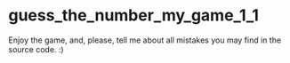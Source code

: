 # guess_the_number_my_game_1_1
Enjoy the game, and, please, tell me about all mistakes you may find in the source code. :)
